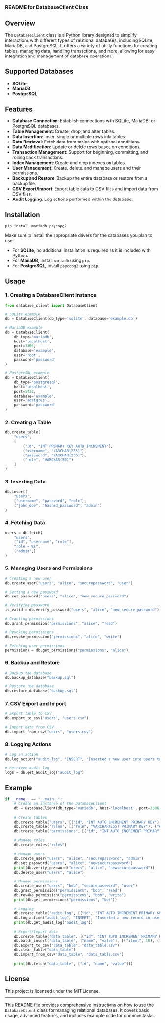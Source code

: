 ### README for DatabaseClient Class

## Overview

The `DatabaseClient` class is a Python library designed to simplify interactions with different types of relational databases, including SQLite, MariaDB, and PostgreSQL. It offers a variety of utility functions for creating tables, managing data, handling transactions, and more, allowing for easy integration and management of database operations.

## Supported Databases

- **SQLite**
- **MariaDB**
- **PostgreSQL**

## Features

- **Database Connection**: Establish connections with SQLite, MariaDB, or PostgreSQL databases.
- **Table Management**: Create, drop, and alter tables.
- **Data Insertion**: Insert single or multiple rows into tables.
- **Data Retrieval**: Fetch data from tables with optional conditions.
- **Data Modification**: Update or delete rows based on conditions.
- **Transaction Management**: Support for beginning, committing, and rolling back transactions.
- **Index Management**: Create and drop indexes on tables.
- **User Management**: Create, delete, and manage users and their permissions.
- **Backup and Restore**: Backup the entire database or restore from a backup file.
- **CSV Export/Import**: Export table data to CSV files and import data from CSV files.
- **Audit Logging**: Log actions performed within the database.

## Installation

```bash
pip install mariadb psycopg2
```

Make sure to install the appropriate drivers for the databases you plan to use:
- For **SQLite**, no additional installation is required as it is included with Python.
- For **MariaDB**, install `mariadb` using `pip`.
- For **PostgreSQL**, install `psycopg2` using `pip`.

## Usage

### 1. Creating a DatabaseClient Instance

```python
from database_client import DatabaseClient

# SQLite example
db = DatabaseClient(db_type='sqlite', database='example.db')

# MariaDB example
db = DatabaseClient(
    db_type='mariadb',
    host='localhost',
    port=3306,
    database='example',
    user='root',
    password='password'
)

# PostgreSQL example
db = DatabaseClient(
    db_type='postgresql',
    host='localhost',
    port=5432,
    database='example',
    user='postgres',
    password='password'
)
```

### 2. Creating a Table

```python
db.create_table(
    "users",
    [
        ("id", "INT PRIMARY KEY AUTO_INCREMENT"),
        ("username", "VARCHAR(255)"),
        ("password", "VARCHAR(255)"),
        ("role", "VARCHAR(50)")
    ]
)
```

### 3. Inserting Data

```python
db.insert(
    "users",
    ["username", "password", "role"],
    ("john_doe", "hashed_password", "admin")
)
```

### 4. Fetching Data

```python
users = db.fetch(
    "users",
    ["id", "username", "role"],
    "role = %s",
    ("admin",)
)
```

### 5. Managing Users and Permissions

```python
# Creating a new user
db.create_user("users", "alice", "securepassword", "user")

# Setting a new password
db.set_password("users", "alice", "new_secure_password")

# Verifying password
is_valid = db.verify_password("users", "alice", "new_secure_password")

# Granting permissions
db.grant_permission("permissions", "alice", "read")

# Revoking permissions
db.revoke_permission("permissions", "alice", "write")

# Fetching user permissions
permissions = db.get_permissions("permissions", "alice")
```

### 6. Backup and Restore

```python
# Backup the database
db.backup_database("backup.sql")

# Restore the database
db.restore_database("backup.sql")
```

### 7. CSV Export and Import

```python
# Export table to CSV
db.export_to_csv("users", "users.csv")

# Import data from CSV
db.import_from_csv("users", "users.csv")
```

### 8. Logging Actions

```python
# Log an action
db.log_action("audit_log", "INSERT", "Inserted a new user into users table")

# Retrieve audit log
logs = db.get_audit_log("audit_log")
```

## Example

```python
if __name__ == "__main__":
    # Create an instance of the DatabaseClient
    db = DatabaseClient(db_type='mariadb', host='localhost', port=3306, database='example', user='root', password='password')
    
    # Create tables
    db.create_table("users", [("id", "INT AUTO_INCREMENT PRIMARY KEY"), ("username", "VARCHAR(255)"), ("password", "VARCHAR(255)"), ("role", "VARCHAR(255)")])
    db.create_table("roles", [("role", "VARCHAR(255) PRIMARY KEY"), ("description", "TEXT")])
    db.create_table("permissions", [("id", "INT AUTO_INCREMENT PRIMARY KEY"), ("username", "VARCHAR(255)"), ("permission", "VARCHAR(255)")])
    
    # Manage roles
    db.create_roles("roles")
    
    # Manage users
    db.create_user("users", "alice", "securepassword", "admin")
    db.set_password("users", "alice", "newsecurepassword")
    print(db.verify_password("users", "alice", "newsecurepassword"))
    db.delete_user("users", "alice")
    
    # Manage permissions
    db.create_user("users", "bob", "securepassword", "user")
    db.grant_permission("permissions", "bob", "read")
    db.revoke_permission("permissions", "bob", "write")
    print(db.get_permissions("permissions", "bob"))
    
    # Logging
    db.create_table("audit_log", [("id", "INT AUTO_INCREMENT PRIMARY KEY"), ("action", "VARCHAR(255)"), ("details", "TEXT")])
    db.log_action("audit_log", "INSERT", "Inserted a new record in users table")
    print(db.get_audit_log("audit_log"))
    
    # Export/Import data
    db.create_table("data_table", [("id", "INT AUTO_INCREMENT PRIMARY KEY"), ("name", "VARCHAR(255)"), ("value", "INT")])
    db.batch_insert("data_table", ["name", "value"], [("item1", 10), ("item2", 20)])
    db.export_to_csv("data_table", "data_table.csv")
    db.clear_table("data_table")
    db.import_from_csv("data_table", "data_table.csv")
    
    print(db.fetch("data_table", ["id", "name", "value"]))
```

## License

This project is licensed under the MIT License.

---

This README file provides comprehensive instructions on how to use the `DatabaseClient` class for managing relational databases. It covers basic usage, advanced features, and includes example code for common tasks.